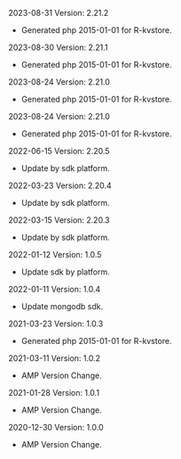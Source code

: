 2023-08-31 Version: 2.21.2
- Generated php 2015-01-01 for R-kvstore.

2023-08-30 Version: 2.21.1
- Generated php 2015-01-01 for R-kvstore.

2023-08-24 Version: 2.21.0
- Generated php 2015-01-01 for R-kvstore.

2023-08-24 Version: 2.21.0
- Generated php 2015-01-01 for R-kvstore.

2022-06-15 Version: 2.20.5
- Update by sdk platform.

2022-03-23 Version: 2.20.4
- Update by sdk platform.

2022-03-15 Version: 2.20.3
- Update by sdk platform.

2022-01-12 Version: 1.0.5
- Update sdk by platform.

2022-01-11 Version: 1.0.4
- Update mongodb sdk.

2021-03-23 Version: 1.0.3
- Generated php 2015-01-01 for R-kvstore.

2021-03-11 Version: 1.0.2
- AMP Version Change.

2021-01-28 Version: 1.0.1
- AMP Version Change.

2020-12-30 Version: 1.0.0
- AMP Version Change.

